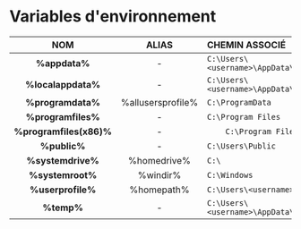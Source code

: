 # Variables d'environnement

|NOM|ALIAS|CHEMIN ASSOCIÉ|
|:--:|:--:|:--|
|**%appdata%**|-|`C:\Users\<username>\AppData\Roaming`|
|**%localappdata%**|-|`C:\Users\<username>\AppData\Local`|
|**%programdata%**|%allusersprofile%|`C:\ProgramData`|
|**%programfiles%**|-|`C:\Program Files`|
|**%programfiles(x86)%**|-|`	C:\Program Files (x86)`|
|**%public%**|-|`C:\Users\Public`|
|**%systemdrive%**|%homedrive%|`C:\`|
|**%systemroot%**|%windir%|`C:\Windows`|
|**%userprofile%**|%homepath%|`C:\Users\<username>`|
|**%temp%**|-|`C:\Users\<username>\AppData\Local\Temp`|
